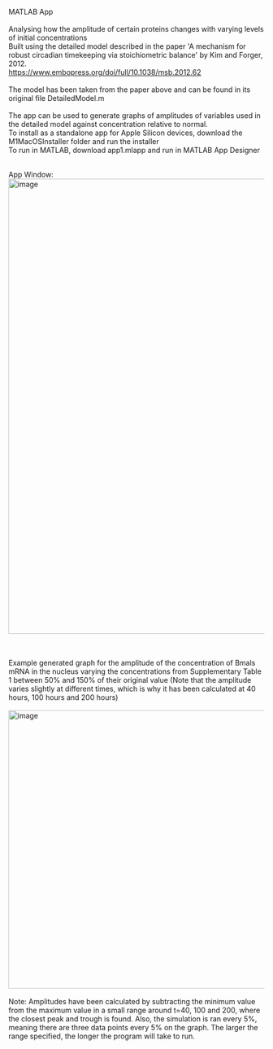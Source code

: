 
MATLAB App <br> <br>
Analysing how the amplitude of certain proteins changes with varying levels of initial concentrations <br>
Built using the detailed model described in the paper 'A mechanism for robust circadian timekeeping via stoichiometric balance' by Kim and Forger, 2012.
<br>https://www.embopress.org/doi/full/10.1038/msb.2012.62<br><br>
The model has been taken from the paper above and can be found in its original file DetailedModel.m
<br><br>
The app can be used to generate graphs of amplitudes of variables used in the detailed model against concentration relative to normal.<br>
To install as a standalone app for Apple Silicon devices, download the M1MacOSInstaller folder and run the installer<br>
To run in MATLAB, download app1.mlapp and run in MATLAB App Designer<br><br>

App Window:<br>
<img width="895" alt="image" src="https://github.com/user-attachments/assets/22c27f32-773a-4dd7-bd8c-60f55d27af9d">

<br><br>
Example generated graph for the amplitude of the concentration of Bmals mRNA in the nucleus varying the concentrations from Supplementary Table 1 between 50% and 150% of their original value (Note that the amplitude varies slightly at different times, which is why it has been calculated at 40 hours, 100 hours and 200 hours) <br><br>
<img width="547" alt="image" src="https://github.com/user-attachments/assets/71a2039c-d7e9-499c-a1fd-b3b1b202cc8e">
<br><br>
Note: Amplitudes have been calculated by subtracting the minimum value from the maximum value in a small range around t=40, 100 and 200, where the closest peak and trough is found. Also, the simulation is ran every 5%, meaning there are three data points every 5% on the graph. The larger the range specified, the longer the program will take to run.
